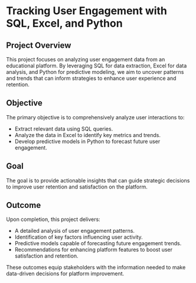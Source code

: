 <!DOCTYPE html>
<html lang="en">
<head>
    <meta charset="UTF-8">
    <title>Tracking User Engagement with SQL, Excel, and Python</title>
</head>
<body>

# Tracking User Engagement with SQL, Excel, and Python

## Project Overview

<p>This project focuses on analyzing user engagement data from an educational platform. By leveraging SQL for data extraction, Excel for data analysis, and Python for predictive modeling, we aim to uncover patterns and trends that can inform strategies to enhance user experience and retention.</p>

## Objective

<p>The primary objective is to comprehensively analyze user interactions to:</p>

<ul>
    <li>Extract relevant data using SQL queries.</li>
    <li>Analyze the data in Excel to identify key metrics and trends.</li>
    <li>Develop predictive models in Python to forecast future user engagement.</li>
</ul>

## Goal

<p>The goal is to provide actionable insights that can guide strategic decisions to improve user retention and satisfaction on the platform.</p>

## Outcome

<p>Upon completion, this project delivers:</p>

<ul>
    <li>A detailed analysis of user engagement patterns.</li>
    <li>Identification of key factors influencing user activity.</li>
    <li>Predictive models capable of forecasting future engagement trends.</li>
    <li>Recommendations for enhancing platform features to boost user satisfaction and retention.</li>
</ul>

<p>These outcomes equip stakeholders with the information needed to make data-driven decisions for platform improvement.</p>

</body>
</html>
